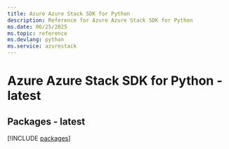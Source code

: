 ```yaml
---
title: Azure Azure Stack SDK for Python
description: Reference for Azure Azure Stack SDK for Python
ms.date: 06/25/2025
ms.topic: reference
ms.devlang: python
ms.service: azurestack
---
```

# Azure Azure Stack SDK for Python - latest
## Packages - latest
[!INCLUDE [packages](azure-stack-index.md)]